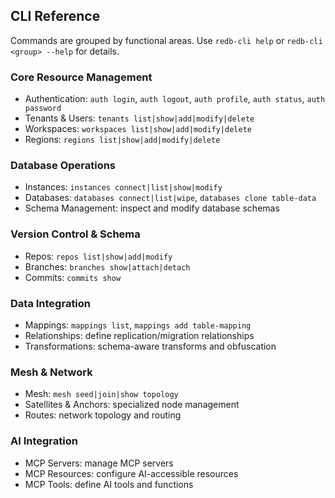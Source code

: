 ## CLI Reference

Commands are grouped by functional areas. Use `redb-cli help` or `redb-cli <group> --help` for details.

### Core Resource Management
- Authentication: `auth login`, `auth logout`, `auth profile`, `auth status`, `auth password`
- Tenants & Users: `tenants list|show|add|modify|delete`
- Workspaces: `workspaces list|show|add|modify|delete`
- Regions: `regions list|show|add|modify|delete`

### Database Operations
- Instances: `instances connect|list|show|modify`
- Databases: `databases connect|list|wipe`, `databases clone table-data`
- Schema Management: inspect and modify database schemas

### Version Control & Schema
- Repos: `repos list|show|add|modify`
- Branches: `branches show|attach|detach`
- Commits: `commits show`

### Data Integration
- Mappings: `mappings list`, `mappings add table-mapping`
- Relationships: define replication/migration relationships
- Transformations: schema-aware transforms and obfuscation

### Mesh & Network
- Mesh: `mesh seed|join|show topology`
- Satellites & Anchors: specialized node management
- Routes: network topology and routing

### AI Integration
- MCP Servers: manage MCP servers
- MCP Resources: configure AI-accessible resources
- MCP Tools: define AI tools and functions



